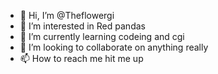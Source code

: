 - 👋 Hi, I’m @Theflowergi
- 👀 I’m interested in Red pandas
- 🌱 I’m currently learning codeing and cgi
- 💞️ I’m looking to collaborate on anything really
- 📫 How to reach me hit me up


<!---
Theflowergi/Theflowergi is a ✨ special ✨ repository because its `README.md` (this file) appears on your GitHub profile.
You can click the Preview link to take a look at your changes.
--->

